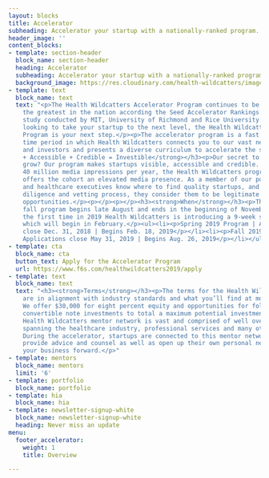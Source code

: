 ```yaml
---
layout: blocks
title: Accelerator
subheading: Accelerator your startup with a nationally-ranked program.
header_image: ''
content_blocks:
- template: section-header
  block_name: section-header
  heading: Accelerator
  subheading: Accelerator your startup with a nationally-ranked program.
  background_image: https://res.cloudinary.com/health-wildcatters/image/upload/v1544463669/Accelerator%20Banner%20%283%29.jpg
- template: text
  block_name: text
  text: "<p>The Health Wildcatters Accelerator Program continues to be ranked among
    the greatest in the nation according the Seed Accelerator Rankings Project, a
    study conducted by MIT, University of Richmond and Rice University. If you’re
    looking to take your startup to the next level, the Health Wildcatters Accelerator
    Program is your next step.</p><p>The accelerator program is a fast and furious
    time period in which Health Wildcatters connects you to our vast network of mentors
    and investors and presents a diverse curriculum to accelerate the startups growth.</p><p></p><h3><strong>Visible
    + Accessible + Credible = Investible</strong></h3><p>Our secret to making startups
    grow? Our program makes startups visible, accessible and credible. Garnering over
    40 million media impressions per year, the Health Wildcatters program immediately
    offers the cohort an elevated media presence. As a member of our portfolio investors
    and healthcare executives know where to find quality startups, and after our due
    diligence and vetting process, they consider them to be legitimate investment
    opportunities.</p><p></p><p></p><h3><strong>When</strong></h3><p>The 12- week
    fall program begins late August and ends in the beginning of November, and for
    the first time in 2019 Health Wildcatters is introducing a 9-week spring program
    which will begin in February.</p><ul><li><p>Spring 2019 Program | Applications
    close Dec. 31, 2018 | Begins Feb. 18, 2019</p></li><li><p>Fall 2019 Program |
    Applications close May 31, 2019 | Begins Aug. 26, 2019</p></li></ul>"
- template: cta
  block_name: cta
  button_text: Apply for the Accelerator Program
  url: https://www.f6s.com/healthwildcatters2019/apply
- template: text
  block_name: text
  text: "<h3><strong>Terms</strong></h3><p>The terms for the Health Wildcatters program
    are in alignment with industry standards and what you’ll find at most accelerators.
    We offer $30,000 for eight percent equity and opportunities for follow on and
    convertible note investments to total a maximum potential investment of $380k.</p><p></p><p></p><p></p><h3><strong>Mentors</strong></h3><p>The
    Health Wildcatters mentor network is vast and comprised of well over 200 individuals
    spanning the healthcare industry, professional services and many other verticals.
    During the accelerator, startups are connected to this mentor network who in turn
    provide advice and counsel as well as open up their own personal networks to propel
    your business forward.</p>"
- template: mentors
  block_name: mentors
  limit: '6'
- template: portfolio
  block_name: portfolio
- template: hia
  block_name: hia
- template: newsletter-signup-white
  block_name: newsletter-signup-white
  heading: Never miss an update
menu:
  footer_accelerator:
    weight: 1
    title: Overview

---
```


